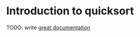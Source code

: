 # Introduction to quicksort

TODO: write [great documentation](http://jacobian.org/writing/what-to-write/)
